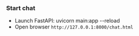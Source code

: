 ### Start chat
- Launch FastAPI: uvicorn main:app --reload
- Open browser ``http://127.0.0.1:8000/chat.html``